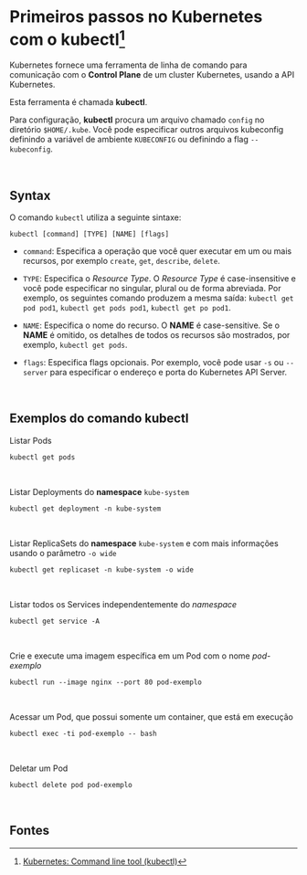# Primeiros passos no Kubernetes com o kubectl[^1]

Kubernetes fornece uma ferramenta de linha de comando para comunicação com o **Control Plane** de um cluster Kubernetes, usando a API Kubernetes.

Esta ferramenta é chamada **kubectl**.

Para configuração, **kubectl** procura um arquivo chamado `config` no diretório `$HOME/.kube`. Você pode especificar outros arquivos kubeconfig definindo a variável de ambiente `KUBECONFIG` ou definindo a flag `--kubeconfig`.

<br>

## Syntax

O comando `kubectl` utiliza a seguinte sintaxe:

```shell
kubectl [command] [TYPE] [NAME] [flags]
```
- `command`: Especifica a operação que você quer executar em um ou mais recursos, por exemplo `create`, `get`, `describe`, `delete`.

- `TYPE`: Especifica o *Resource Type*. O *Resource Type* é case-insensitive e você pode especificar no singular, plural ou de forma abreviada. Por exemplo, os seguintes comando produzem a mesma saída: `kubectl get pod pod1`, `kubectl get pods pod1`, `kubectl get po pod1`.

- `NAME`: Especifica o nome do recurso. O **NAME** é case-sensitive. Se o **NAME** é omitido, os detalhes de todos os recursos são mostrados, por exemplo, `kubectl get pods`.

- `flags`: Especifica flags opcionais. Por exemplo, você pode usar `-s` ou `--server` para especificar o endereço e porta do Kubernetes API Server.

<br>

## Exemplos do comando kubectl

Listar Pods 

```shell
kubectl get pods
```

<br>

Listar Deployments do **namespace** `kube-system`

```shell
kubectl get deployment -n kube-system
```

<br>

Listar ReplicaSets do **namespace** `kube-system` e com mais informações usando o parâmetro `-o wide`

```shell
kubectl get replicaset -n kube-system -o wide
```

<br>

Listar todos os Services independentemente do *namespace*

```shell
kubectl get service -A
```

<br>


Crie e execute uma imagem específica em um Pod com o nome *pod-exemplo*

```shell
kubectl run --image nginx --port 80 pod-exemplo
```

<br>

Acessar um Pod, que possui somente um container, que está em execução

```shell
kubectl exec -ti pod-exemplo -- bash
```

<br>

Deletar um Pod

```shell
kubectl delete pod pod-exemplo 
```

<br>

## Fontes
[^1]: [Kubernetes: Command line tool (kubectl)](https://kubernetes.io/docs/reference/kubectl/)